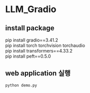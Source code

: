 # LLM_Gradio
## install package
pip install gradio==3.41.2
<br>
pip install torch torchvision torchaudio
<br>
pip install transformers==4.33.2
<br>
pip install peft==0.5.0

## web application 실행
```
python demo.py
```
